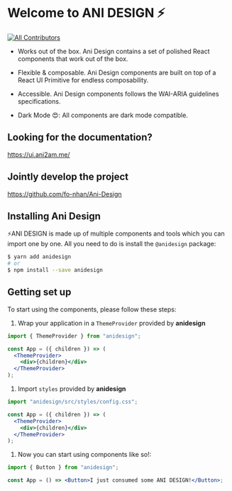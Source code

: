 # Welcome to ANI DESIGN ⚡️

[![All Contributors](https://img.shields.io/badge/all_contributors-2-orange.svg?style=flat-square)](#contributors-)

- Works out of the box. Ani Design contains a set of polished React components
  that work out of the box.

- Flexible & composable. Ani Design components are built on top of a React UI
  Primitive for endless composability.

- Accessible. Ani Design components follows the WAI-ARIA guidelines
  specifications.

- Dark Mode 😍: All components are dark mode compatible.

## Looking for the documentation?

https://ui.ani2am.me/

## Jointly develop the project

https://github.com/fo-nhan/Ani-Design

## Installing Ani Design

⚡️ANI DESIGN is made up of multiple components and tools which you can import
one by one. All you need to do is install the `@anidesign` package:

```sh
$ yarn add anidesign
# or
$ npm install --save anidesign
```

## Getting set up

To start using the components, please follow these steps:

1. Wrap your application in a `ThemeProvider` provided by **anidesign**

```jsx
import { ThemeProvider } from "anidesign";

const App = ({ children }) => (
  <ThemeProvider>
    <div>{children}</div>
  </ThemeProvider>
);
```

1. Import `styles` provided by **anidesign**

```jsx
import "anidesign/src/styles/config.css";

const App = ({ children }) => (
  <ThemeProvider>
    <div>{children}</div>
  </ThemeProvider>
);
```

1. Now you can start using components like so!:

```jsx
import { Button } from "anidesign";

const App = () => <Button>I just consumed some ANI DESIGN!</Button>;
```
